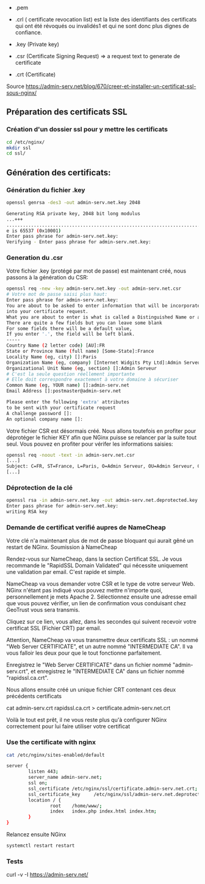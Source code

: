 * .pem 

* .crl ( certificate revocation list) est la liste des identifiants des certificats qui ont été révoqués ou invalidés1 et qui ne sont donc plus dignes de confiance. 

* .key (Private key)

* .csr (Certificate Signing Request) => a request text to generate de certificate 

* .crt (Certificate) 

Source https://admin-serv.net/blog/670/creer-et-installer-un-certificat-ssl-sous-nginx/

## Préparation des certificats SSL

### Création d'un dossier ssl pour y mettre les certificats
```bash
cd /etc/nginx/
mkdir ssl
cd ssl/
```

## Génération des certificats:

### Génération du fichier .key

```bash
openssl genrsa -des3 -out admin-serv.net.key 2048

Generating RSA private key, 2048 bit long modulus
...+++
..................................................................................................+++
e is 65537 (0x10001)
Enter pass phrase for admin-serv.net.key:
Verifying - Enter pass phrase for admin-serv.net.key:
```

### Generation du .csr

Votre fichier .key (protégé par mot de passe) est maintenant créé, nous passons à la génération du CSR:
```bash
openssl req -new -key admin-serv.net.key -out admin-serv.net.csr
# Votre mot de passe saisi plus haut:
Enter pass phrase for admin-serv.net.key:
You are about to be asked to enter information that will be incorporated
into your certificate request.
What you are about to enter is what is called a Distinguished Name or a DN.
There are quite a few fields but you can leave some blank
For some fields there will be a default value,
If you enter '.', the field will be left blank.
-----
Country Name (2 letter code) [AU]:FR
State or Province Name (full name) [Some-State]:France
Locality Name (eg, city) []:Paris
Organization Name (eg, company) [Internet Widgits Pty Ltd]:Admin Serveur
Organizational Unit Name (eg, section) []:Admin Serveur
# C'est la seule question réellement importante
# Elle doit correspondre exactement à votre domaine à sécuriser
Common Name (eg, YOUR name) []:admin-serv.net
Email Address []:postmaster@admin-serv.net

Please enter the following 'extra' attributes
to be sent with your certificate request
A challenge password []:
An optional company name []:
```
<p>
Votre fichier CSR est désormais créé. Nous allons toutefois en profiter pour déprotéger le fichier KEY afin que NGinx puisse se relancer par la suite tout seul. Vous pouvez en profiter pour vérifer les informations saisies:
</p>

```bash
openssl req -noout -text -in admin-serv.net.csr
[...]
Subject: C=FR, ST=France, L=Paris, O=Admin Serveur, OU=Admin Serveur, CN=admin-serv.net/emailAddress=postmaster@admin-serv.net
[...]
```

### Déprotection de la clé
```bash
openssl rsa -in admin-serv.net.key -out admin-serv.net.deprotected.key
Enter pass phrase for admin-serv.net.key:
writing RSA key
```

### Demande de certificat verifié aupres de NameCheap

<p>
Votre clé n'a maintenant plus de mot de passe bloquant qui aurait gêné un restart de NGinx.
Soumission à NameCheap

Rendez-vous sur NameCheap, dans la section Certificat SSL. Je vous recommande le "RapidSSL Domain Validated" qui nécessite uniquement une validation par email. C'est rapide et simple.

NameCheap va vous demander votre CSR et le type de votre serveur Web. NGinx n'étant pas indiqué vous pouvez mettre n'importe quoi, personnellement je mets Apache 2. Sélectionnez ensuite une adresse email que vous pouvez vérifier, un lien de confirmation vous conduisant chez GeoTrust vous sera transmis.

Cliquez sur ce lien, vous allez, dans les secondes qui suivent recevoir votre certificat SSL (Fichier CRT) par email.

Attention, NameCheap va vous transmettre deux certificats SSL : un nommé "Web Server CERTIFICATE", et un autre nommé "INTERMEDIATE CA". Il va vous falloir les deux pour que le tout fonctionne parfaitement.

Enregistrez le "Web Server CERTIFICATE" dans un fichier nommé "admin-serv.crt", et enregistrez le "INTERMEDIATE CA" dans un fichier nommé "rapidssl.ca.crt".

Nous allons ensuite créé un unique fichier CRT contenant ces deux précédents certificats

cat admin-serv.crt rapidssl.ca.crt > certificate.admin-serv.net.crt

Voilà le tout est prêt, il ne vous reste plus qu'à configurer NGinx correctement pour lui faire utiliser votre certificat
</p>

### Use the certificate with nginx

```bash
cat /etc/nginx/sites-enabled/default

server {
        listen 443;
        server_name admin-serv.net;
        ssl on;
        ssl_certificate /etc/nginx/ssl/certificate.admin-serv.net.crt;
        ssl_certificate_key     /etc/nginx/ssl/admin-serv.net.deprotected.key;
        location / {
                root    /home/www/;
                index   index.php index.html index.htm;
        }
}
```


Relancez ensuite NGinx

```bash
systemctl restart restart
```

### Tests

curl -v -I https://admin-serv.net/
